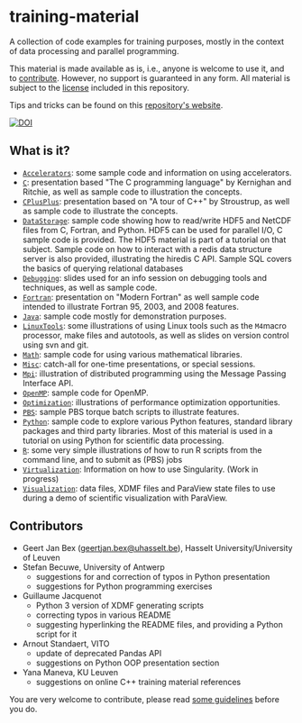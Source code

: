 # training-material

A collection of code examples for training purposes, mostly in the
context of data processing and parallel programming.

This material is made available as is, i.e., anyone is welcome to use it,
and to [contribute](CONTRIBUTING.md).  However, no support is guaranteed
in any form.  All material is subject to the [license](LICENSE) included
in this repository.

Tips and tricks can be found on this [repository's website](http://gjbex.github.io/training-material/).

[![DOI](https://www.zenodo.org/badge/18587808.svg)](https://www.zenodo.org/badge/latestdoi/18587808)


## What is it?

* [`Accelerators`](Accelerators): some sample code and information on using
   accelerators.
* [`C`](C): presentation based "The C programming language" by Kernighan and
   Ritchie, as well as sample code to illustration the concepts.
* [`CPlusPlus`](CPlusPlus): presentation based on "A tour of C++" by Stroustrup,
    as well as sample code to illustrate the concepts.
* [`DataStorage`](DataStorage): sample code showing how to read/write HDF5 and
    NetCDF files from C, Fortran, and Python.  HDF5 can be used for parallel
    I/O, C sample code is provided.  The HDF5 material is part of a tutorial on
    that subject.  Sample code on how to interact with a redis data
    structure server is also provided, illustrating the hiredis C API.
    Sample SQL covers the basics of querying relational databases
* [`Debugging`](Debuggers): slides used for an info session on debugging tools
   and techniques, as well as sample code.
* [`Fortran`](Fortran): presentation on "Modern Fortran" as well sample code
    intended to illustrate Fortran 95, 2003, and 2008 features.
* [`Java`](Java): sample code mostly for demonstration purposes.
* [`LinuxTools`](LinuxTools): some illustrations of using Linux tools such as
    the `M4`macro processor, make files and autotools, as well as slides on
    version control using svn and git.
* [`Math`](Math): sample code for using various mathematical libraries.
* [`Misc`](Misc): catch-all for one-time presentations, or special sessions.
* [`Mpi`](Mpi): illustration of distributed programming using the Message
    Passing Interface API.
* [`OpenMP`](OpenMP): sample code for OpenMP.
* [`Optimization`](Optimization): illustrations of performance optimization
   opportunities.
* [`PBS`](PBS): sample PBS torque batch scripts to illustrate features.
* [`Python`](Python): sample code to explore various Python features, standard
    library packages and third party libraries.  Most of this material is
    used in a tutorial on using Python for scientific data processing.
* [`R`](R): some very simple illustrations of how to run R scripts from the
    command line, and to submit as (PBS) jobs
* [`Virtualization`](Virtualization): Information on how to use Singularity.
    (Work in progress)
* [`Visualization`](Visualization): data files, XDMF files and ParaView state
    files to use during a demo of scientific visualization with ParaView.


## Contributors

* Geert Jan Bex ([geertjan.bex@uhasselt.be](mailto:geertjan.bex@uhasselt.be)),
  Hasselt University/University of Leuven
* Stefan Becuwe, University of Antwerp
  * suggestions for and correction of typos in Python presentation
  * suggestions for Python programming exercises
* Guillaume Jacquenot
  * Python 3 version of XDMF generating scripts
  * correcting typos in various README
  * suggesting hyperlinking the README files, and providing a Python script for
    it
* Arnout Standaert, VITO
  * update of deprecated Pandas API
  * suggestions on Python OOP presentation section
* Yana Maneva, KU Leuven
  * suggestions on online C++ training material references

You are very welcome to contribute, please read
[some guidelines](CONTRIBUTING.md) before you do.
